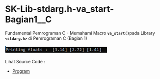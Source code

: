 # SK-Lib-stdarg.h-va_start-Bagian1__C
Fundamental Pemrograman C - Memahami Macro <code><b>va_start()</b></code>pada Library <code><b>&lt;stdarg.h></b></code> di Pemrograman C (Bagian 1)<br><br>
<img src="https://github.com/RizkyKhapidsyah/SK-Lib-stdarg.h-va_start-Bagian1__C/blob/master/SK-Lib-stdarg.h-va_start-Bagian1__C/result/001.PNG"><br><br>
Lihat Source Code : <br>
- <a href="https://github.com/RizkyKhapidsyah/SK-Lib-stdarg.h-va_start-Bagian1__C/blob/master/SK-Lib-stdarg.h-va_start-Bagian1__C/Source.c">Program</a>
